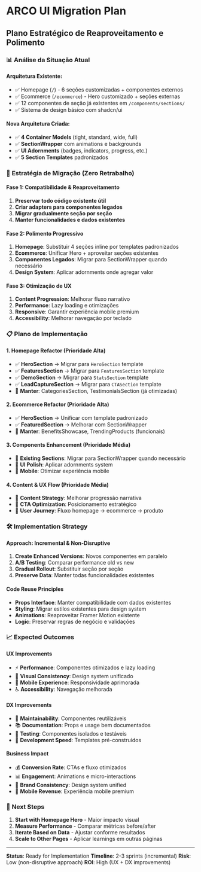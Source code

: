 # ARCO UI Migration Plan
## Plano Estratégico de Reaproveitamento e Polimento

### 📊 **Análise da Situação Atual**

#### **Arquitetura Existente:**
- ✅ Homepage (`/`) - 6 seções customizadas + componentes externos
- ✅ Ecommerce (`/ecommerce`) - Hero customizado + seções externas
- ✅ 12 componentes de seção já existentes em `/components/sections/`
- ✅ Sistema de design básico com shadcn/ui

#### **Nova Arquitetura Criada:**
- ✅ **4 Container Models** (tight, standard, wide, full)
- ✅ **SectionWrapper** com animations e backgrounds
- ✅ **UI Adornments** (badges, indicators, progress, etc.)
- ✅ **5 Section Templates** padronizados

### 🎯 **Estratégia de Migração (Zero Retrabalho)**

#### **Fase 1: Compatibilidade & Reaproveitamento**
1. **Preservar todo código existente útil**
2. **Criar adapters para componentes legados**
3. **Migrar gradualmente seção por seção**
4. **Manter funcionalidades e dados existentes**

#### **Fase 2: Polimento Progressivo**
1. **Homepage**: Substituir 4 seções inline por templates padronizados
2. **Ecommerce**: Unificar Hero + aproveitar seções existentes
3. **Componentes Legados**: Migrar para SectionWrapper quando necessário
4. **Design System**: Aplicar adornments onde agregar valor

#### **Fase 3: Otimização de UX**
1. **Content Progression**: Melhorar fluxo narrativo
2. **Performance**: Lazy loading e otimizações
3. **Responsive**: Garantir experiência mobile premium
4. **Accessibility**: Melhorar navegação por teclado

### 📋 **Plano de Implementação**

#### **1. Homepage Refactor (Prioridade Alta)**
- ✅ **HeroSection** → Migrar para `HeroSection` template
- ✅ **FeaturesSection** → Migrar para `FeaturesSection` template
- ✅ **DemoSection** → Migrar para `StatsSection` template
- ✅ **LeadCaptureSection** → Migrar para `CTASection` template
- 🔄 **Manter**: CategoriesSection, TestimonialsSection (já otimizadas)

#### **2. Ecommerce Refactor (Prioridade Alta)**
- ✅ **HeroSection** → Unificar com template padronizado
- ✅ **FeaturedSection** → Melhorar com SectionWrapper
- 🔄 **Manter**: BenefitsShowcase, TrendingProducts (funcionais)

#### **3. Components Enhancement (Prioridade Média)**
- 🔧 **Existing Sections**: Migrar para SectionWrapper quando necessário
- 🎨 **UI Polish**: Aplicar adornments system
- 📱 **Mobile**: Otimizar experiência mobile

#### **4. Content & UX Flow (Prioridade Média)**
- 📝 **Content Strategy**: Melhorar progressão narrativa
- 🎯 **CTA Optimization**: Posicionamento estratégico
- 🔄 **User Journey**: Fluxo homepage → ecommerce → produto

### 🛠️ **Implementation Strategy**

#### **Approach: Incremental & Non-Disruptive**
1. **Create Enhanced Versions**: Novos componentes em paralelo
2. **A/B Testing**: Comparar performance old vs new
3. **Gradual Rollout**: Substituir seção por seção
4. **Preserve Data**: Manter todas funcionalidades existentes

#### **Code Reuse Principles**
- **Props Interface**: Manter compatibilidade com dados existentes
- **Styling**: Migrar estilos existentes para design system
- **Animations**: Reaproveitar Framer Motion existente
- **Logic**: Preservar regras de negócio e validações

### 📈 **Expected Outcomes**

#### **UX Improvements**
- ⚡ **Performance**: Componentes otimizados e lazy loading
- 🎨 **Visual Consistency**: Design system unificado
- 📱 **Mobile Experience**: Responsividade aprimorada
- ♿ **Accessibility**: Navegação melhorada

#### **DX Improvements**
- 🔧 **Maintainability**: Componentes reutilizáveis
- 📚 **Documentation**: Props e usage bem documentados
- 🧪 **Testing**: Componentes isolados e testáveis
- 🚀 **Development Speed**: Templates pré-construídos

#### **Business Impact**
- 💰 **Conversion Rate**: CTAs e fluxo otimizados
- 📊 **Engagement**: Animations e micro-interactions
- 🎯 **Brand Consistency**: Design system unified
- 📱 **Mobile Revenue**: Experiência mobile premium

### 🎯 **Next Steps**
1. **Start with Homepage Hero** - Maior impacto visual
2. **Measure Performance** - Comparar métricas before/after
3. **Iterate Based on Data** - Ajustar conforme resultados
4. **Scale to Other Pages** - Aplicar learnings em outras páginas

---

**Status**: Ready for Implementation
**Timeline**: 2-3 sprints (incremental)
**Risk**: Low (non-disruptive approach)
**ROI**: High (UX + DX improvements)
